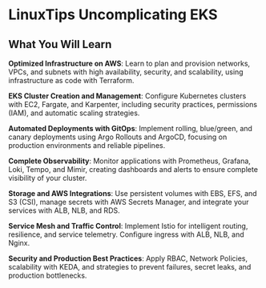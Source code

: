 # LinuxTips Uncomplicating EKS

## What You Will Learn

**Optimized Infrastructure on AWS**: Learn to plan and provision networks, VPCs, and subnets with high availability, security, and scalability, using infrastructure as code with Terraform.

**EKS Cluster Creation and Management**: Configure Kubernetes clusters with EC2, Fargate, and Karpenter, including security practices, permissions (IAM), and automatic scaling strategies.

**Automated Deployments with GitOps**: Implement rolling, blue/green, and canary deployments using Argo Rollouts and ArgoCD, focusing on production environments and reliable pipelines.

**Complete Observability**: Monitor applications with Prometheus, Grafana, Loki, Tempo, and Mimir, creating dashboards and alerts to ensure complete visibility of your cluster.

**Storage and AWS Integrations**: Use persistent volumes with EBS, EFS, and S3 (CSI), manage secrets with AWS Secrets Manager, and integrate your services with ALB, NLB, and RDS.

**Service Mesh and Traffic Control**: Implement Istio for intelligent routing, resilience, and service telemetry. Configure ingress with ALB, NLB, and Nginx.

**Security and Production Best Practices**: Apply RBAC, Network Policies, scalability with KEDA, and strategies to prevent failures, secret leaks, and production bottlenecks.


